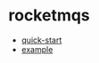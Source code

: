 # rocketmqs

- [quick-start](https://rocketmq.apache.org/docs/quick-start/)
- [example](https://github.com/apache/rocketmq/tree/master/example)